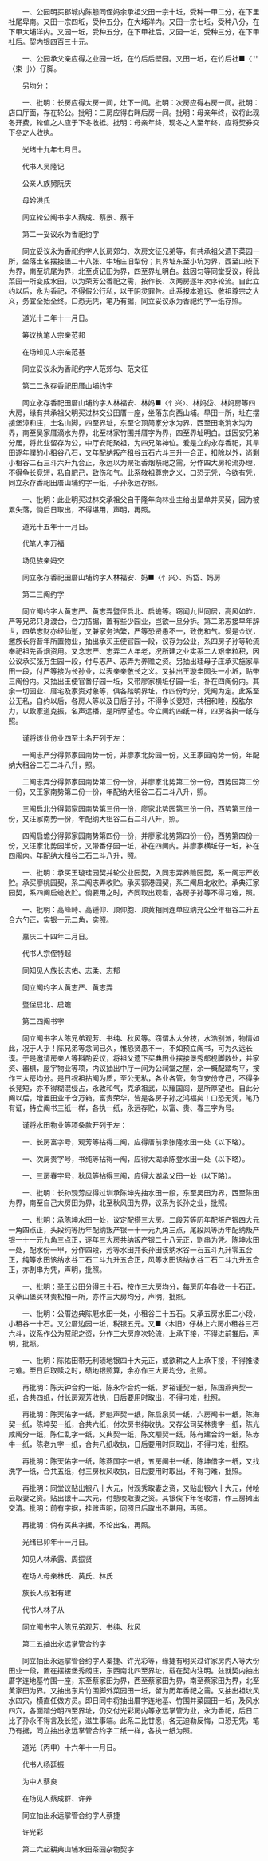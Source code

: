 <!-- { "loadSidebar": true } -->
　　一、公园明买郡城内陈戆同侄妈余承祖父田一宗十坵，受种一甲二分，在下里社尾卑南。又田一宗四坵，受种五分，在大埔洋内。又田一宗七坵，受种八分，在下甲大埔洋内。又园一坵，受种五分，在下甲社后。又园一坵，受种三分，在下甲社后。契内银四百三十元。

　　一、公园承父亲应得之业园一坵，在竹后后壁园。又田一坵，在竹后社■〈艹〈束刂〉〉仔脚。

　　另均分：

　　一、批明：长房应得大房一间，灶下一间。批明：次房应得右房一间。批明：店口厅面，存在轮公。批明：三房应得右畔后房一间。批明：母亲年终，议将此现冬开费，轮值之人应于下冬收抵。批明：母亲年终，现冬之人至年终，应将契券交下冬之人收执。

　　光绪十九年七月日。

　　代书人吴隆记

　　公亲人族舅阮庆

　　母妗洪氏

　　同立轮公阄书字人蔡成、蔡景、蔡干

　　第二一妥议永为香祀约字

　　同立妥议永为香祀约字人长房郊匀、次房文征兄弟等，有共承祖父遗下菜园一所，坐落土名摆接堡二十八张、牛埔庄旧犁份；其界址东至小坑为界，西至山崁下为界，南至坑尾为界，北至贞记田为界，四至界址明白。兹因匀等同堂妥议，将此菜园一所变成水田，以为荣芳公香祀之需，按作长、次两房逐年次序轮流。自此立约以后，永为香祀，不得假公行私，以干阴灵罪咎。此系报本追远、敬祖尊宗之大义，务宜全始全终。口恐无凭，笔乃有据，同立妥议永为香祀约字一纸存照。

　　道光十二年十一月日。

　　筹议执笔人宗亲范邦

　　在场知见人宗亲范基

　　同立妥议永为香祀约字人范郊匀、范文征

　　第二二永存香祀田厝山埔约字

　　同立永存香祀田厝山埔约字人林福安、林妈■〈忄兴〉、林妈岱、林妈房等四大房，缘有共承祖父明买过林交公田厝一座，坐落东向西山埔。早田一所，址在摆接堡漳和庄，土名山脚，四至界址，东至仑顶简家分水为界，西至田墘消水沟为界，南至吴家厝滴水为界，北至林家竹围并厝字为界，四至界址明白。兹因安兄弟分居，将此业留存为公，中厅安祀聚祖，为四兄弟神位。爰是立约永存香祀，其旱田逐年贌的小租谷八石，又年配纳叛产租谷五石六斗三升一合正，扣除以外，尚剩小租谷二石三斗六升九合正，永远以为聚祖香烟祭祀之需，分作四大房轮流办理，不得争长竞短，私自肥己，致伤和气。此系敬祖尊宗之义，口恐无凭，今欲有凭，同立永存香祀田厝山埔约字一纸，子孙永远存照。

　　一、批明：此业明买过林交承祖父自干隆年向林业主给出垦单并买契，因为被累失落，倘后日取出，不得堪用，声明，再照。

　　道光十五年十一月日。

　　代笔人李万福

　　场见族亲妈交

　　同立永存香祀田厝山埔约字人林福安、妈■〈忄兴〉、妈岱、妈房

　　第二三阄约字

　　同立阄约字人黄志严、黄志弄暨侄启北、启蟾等。窃闻九世同居，高风如昨，严等兄弟只身渡台，合力拮据，置有些少园业，岂欲一旦分拆。第二弟志接早年辞世，四弟志财亦经仙逝，又兼家务浩繁，严等恐贤愚不一，致伤和气。爰是佥议，邀族长将昔年所置物业，抽出承买王便官园一段，议存为公业，系四房子孙等轮流奉祀祖先香烟资用。又念志严、志弄二人年老，况所建之业实系二人艰辛粒积，因公议承买张万生园一段，付与志严、志弄为养赡之资。另抽出珪母子庄承买施家旱田一段，付严等接为长孙业，以表亲亲敬长之义。又抽出王璇圭园头一小坵，贴带三阄份内。又抽出王便官番仔园一坵，又带廖家横坵仔园一坵，补在四阄份内。其余一切园业、厝宅及家资对象等，俱各踏明界址，作四份均分，凭阄为定。此系至公无私，自约以后，各房人等以及日后子孙，不得争长竞短，共相和睦，股肱尔力，以致家道克振，名声远播，是所厚望也。今立阄约四纸一样，四房各执一纸存照。

　　谨将该业份业四至土名开列于左：

　　一阄志严分得郭家园南势一份，并廖家北势园一份，又王家园南势一份，年配纳大租谷二石二斗八升，照。

　　二阄志弄分得郭家园南势第二份一份，并廖家北势第二份一份，西势园第二份一份，又王家南势第二份一份，年配纳大租谷二石二斗八升，照。

　　三阄启北分得郭家园南势第三份一份，廖家北势园第三份一份，西势第三份一份，又汪家南势一份，年配纳大租谷二石二斗八升，照。

　　四阄启蟾分得郭家园南势第四份一份，并廖家北势第四份一份，西势第四份一份，又汪家北势园半份，又带番仔园一坵，补在四阄内。并廖家横坵仔一坵，补在四阄内。年配纳大租谷二石二斗八升，照。

　　一、批明：承买王璇珪园契并轮公业园契，入同志弄养赡园契，系一阄志严收贮。承买廖桃园契，系二阄志弄收贮。承买郭港园契，系三阄启北收贮。承典汪家园契，系四阄启蟾收贮。倘要用之时，齐同取出观看，各房子孙等不得刁难，照。

　　一、批明：高峰峙、高锺仰、顶仰胞、顶黄相同连单应纳充公全年租谷二升五合六勺正，实银一元二角，实照。

　　嘉庆二十四年二月日。

　　代书人宗侄特起

　　同知见人族长志佑、志柔、志郁

　　同立阄约字人黄志严、黄志弄

　　暨侄启北、启蟾

　　第二四阄书字

　　同立阄书字人陈兄弟观芳、书纯、秋风等。窃谓木大分枝，水浩别派，物情如此，况于人乎！陈兄弟等念同已久，惟恐贤愚不一，不如预立阄书，可为久远长谟。于是邀请房亲人等斟酌妥议，将祖父遗下买典田业摆接堡秀郎枧脚数处，并家资、器椇，屋宇物业等项，内议抽出中厅一间为公祠堂之屋，余一概配踏均平，按作三大房均分。是日祝祖拈阄为质，至公无私，各业各管，务宜安份守己，不得争长竞短，亦不得糊混侵占，永敦和气，克承祖武，以耀国闾，是所厚望也。自此分阄以后，增置田业千仓万箱，富贵荣华，皆是各房子孙之鸿福矣！口恐无凭，笔乃有证，特立阄书三纸一样，各执一纸，永远存贮，以富、贵、春三字为号。

　　谨将水田物业等项条款开列于左：

　　一、长房富字号，观芳等拈得二阄，应得厝前承张隆水田一处（以下略）。

　　一、次房贵字号，书纯等拈得一阄，应得大湖承陈登水田一处（以下略）。

　　一、三房春字号，秋风等拈得三阄，应得大湖承父田一处（以下略）。

　　一、批明：长孙观芳应得过圳承陈坤先抽水田一段，东至吴田为界，西至陈田为界，南至自己大房田为界，北至秋风田为界，议系为长孙之业，批照。

　　一、批明：承陈坤水田一处，议定配搭三大房。二段芳等历年配叛产银四大元一角四点正，头段纯等历年配纳叛产银一十一元九角三点，尾段风等历年配纳叛产银一十一元九角三点正，逐年三大房共纳叛产银二十八元正，割串为凭。陈坤水田一处，配水份一甲，分作四段，芳等水田并长孙田该纳水谷一石五斗九升零五合正，纯等水田该纳水谷二石二斗九升五合正，风等水田该纳水谷二石二斗九升五合正，亦割串为凭，声明，批照。

　　一、批明：圣王公田分得三十石，按作三大房均分，每房历年各收一十石正。又拳山堡买林贵松柏一所，亦作三大房均分，声明，批照。

　　一、批明：公厝边典陈屘水田一处，小租谷三十五石。又承五房水田二小段，小租谷一十石。又公厝边园一坵，税银五元。又■〈木旧〉仔林上六房小租谷三石六斗，议系作公为祭祀之资，分作三大房序次轮流，上承下接，不得进前推后，声明，批照。

　　一、批明：陈佑田带无利碛地银四十大元正，或欲耕之人上承下接，不得推诿刁难。至日后取赎之时，碛地银照算，余亦作三大房均分，批照。

　　再批明：陈天钟合约一纸，陈永华合约一纸，罗裕谨契一纸，陈国燕典契一纸，合共四纸，付长房观芳收执，日后要用时取出，不得刁难，批照。

　　再批明：陈天佑字一纸，罗魁声契一纸，陈启泉契一纸，六房阄书一纸，陈海契一纸，陈坤契一纸，合共六纸，付次房书纯收执。又存公司契林贵字一纸，陈光咸阄分一纸，陈仁乱字一纸，又典契一纸，陈文颙契一纸，陈有建合约一纸，陈赤牛一纸，陈老九字一纸，合共八纸收执，日后要用时同取出，不得刁难，批照。

　　再批明：陈天佑字一纸，陈燕国字一纸，五房阄书一纸，陈坤借字一纸，又找洗字一纸，合共五纸，付三房秋风收执，日后要用时取出，不得刁难，批照。

　　再批明：同堂议贴出银八十大元，付观秀取妻之资，又贴出银六十大元，付哙云取妻之资。贴出银十二大元，付戆唆取妻之资。其银俟下年冬收清，作三房摊出交清。批明：前有字据，挂账声明，同照日后取出不堪用，再照。

　　再批明：倘有买典字据，不论出名，再照。

　　光绪巳卯年十一月日。

　　知见人林承露、周振贤

　　在场人母亲林氏、黄氏、林氏

　　族长人叔祖有建

　　代书人林子从

　　同立阄书字人陈兄弟观芳、书纯、秋风

　　第二五抽出永远掌管合约字

　　同立抽出永远掌管合约字人蓁捷、许光彩等，缘捷有明买过许家房内人等大份田业一段，置在摆接堡秀朗庄，东西南北四至界址，载在契内注明。兹就契内抽出厝字连地基竹围一座，东至蔡家田为界，西至蔡家田为界，南至蔡家田为界，北至黄家田为界。又抽出东片竹围脚外菜园田一坵，留为历年香祀之需。又抽出祖坟风水四穴，横直任做方员。即日同中将抽出厝字连地基、竹围并菜园田一坵，及风水四穴，各面踏分明四至界址，仍交付光彩房内等永远掌管为业，永为香祀，后日二比子孙永不得言及长短，滋生事端。此系二比甘愿，各无迫勒反悔，口恐无凭，笔乃有据，同立抽出永远掌管合约字二纸一样，各执一纸为照。

　　道光（丙申）十六年十一月日。

　　代书人杨廷振

　　为中人蔡良

　　在场见人蔡成群、许养

　　同立抽出永远掌管合约字人蔡捷

　　许光彩

　　第二六起耕典山埔水田茶园杂物契字

